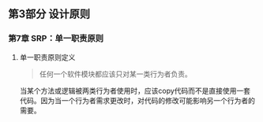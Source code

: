 ## 第3部分 设计原则 
### 第7章 SRP：单一职责原则

1. 单一职责原则定义
   >任何一个软件模块都应该只对某一类行为者负责。

   当某个方法或逻辑被两类行为者使用时，应该copy代码而不是直接使用一套代码。因为当一个行为者需求更改时，对代码的修改可能影响另一个行为者的需要。
